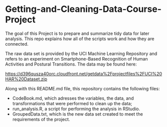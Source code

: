 # Getting-and-Cleaning-Data-Course-Project

 The goal of this Project is to prepare and summarize tidy data for later analysis.
 This repo explains how all of the scripts work and how they are connected.
 
 The raw data set is provided by the UCI Machine Learning Repository and refers to an experiment on Smartphone-Based Recognition of Human Activities and Postural Transitions. The data may be found here:
 
 https://d396qusza40orc.cloudfront.net/getdata%2Fprojectfiles%2FUCI%20HAR%20Dataset.zip
 
 Along with this README.md file, this repository contains the following files:

- CodeBook.md, which adresses the variables, the data, and transformations that were performed to clean up the data;
- run_analysis.R, a script for performing the analysis in RStudio. 
- GroupedData.txt, which is the new data set created to meet the requirements of the project.
 
